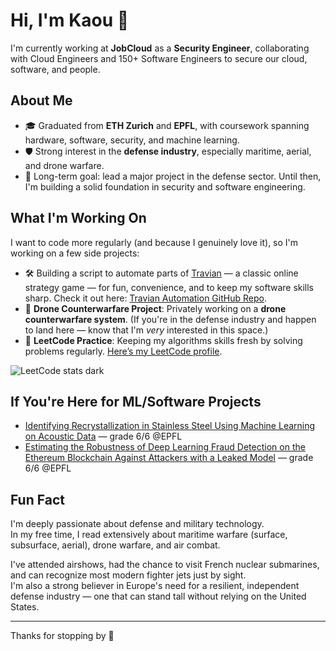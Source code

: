 # Hi, I'm Kaou 👋

I'm currently working at **JobCloud** as a **Security Engineer**, collaborating with Cloud Engineers and 150+ Software Engineers to secure our cloud, software, and people.

## About Me

- 🎓 Graduated from **ETH Zurich** and **EPFL**, with coursework spanning hardware, software, security, and machine learning.
- 🛡️ Strong interest in the **defense industry**, especially maritime, aerial, and drone warfare.
- 🚀 Long-term goal: lead a major project in the defense sector. Until then, I'm building a solid foundation in security and software engineering.

## What I'm Working On

I want to code more regularly (and because I genuinely love it), so I'm working on a few side projects:

- 🛠️ Building a script to automate parts of [Travian](https://www.travian.com) — a classic online strategy game — for fun, convenience, and to keep my software skills sharp. Check it out here: [Travian Automation GitHub Repo](https://github.com/kaoutamine/travian_legends_bots).
- 🚁 **Drone Counterwarfare Project**: Privately working on a **drone counterwarfare system**. (If you're in the defense industry and happen to land here — know that I'm *very* interested in this space.)
- 🧠 **LeetCode Practice**: Keeping my algorithms skills fresh by solving problems regularly. [Here’s my LeetCode profile](https://leetcode.com/user1238lu/).

![LeetCode stats dark](https://leetcode-badge-sage.vercel.app/badge/user1238lu?theme=dark&bgColor=282828)

## If You're Here for ML/Software Projects

- [Identifying Recrystallization in Stainless Steel Using Machine Learning on Acoustic Data](https://www.overleaf.com/read/qfvnxcgwnnpd#ad813c) — grade 6/6 @EPFL
- [Estimating the Robustness of Deep Learning Fraud Detection on the Ethereum Blockchain Against Attackers with a Leaked Model](https://www.overleaf.com/read/mbxvnznrmbhv#c37320) — grade 6/6 @EPFL

## Fun Fact

I'm deeply passionate about defense and military technology.  
In my free time, I read extensively about maritime warfare (surface, subsurface, aerial), drone warfare, and air combat.

I've attended airshows, had the chance to visit French nuclear submarines, and can recognize most modern fighter jets just by sight.  
I'm also a strong believer in Europe's need for a resilient, independent defense industry — one that can stand tall without relying on the United States.

---

Thanks for stopping by 👋
